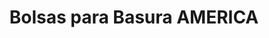 ---
title: "Bolsas para Basura AMERICA"
url: /monterrey/bolsas-para-basura-america-calle-america/
shop: Allgemein
---